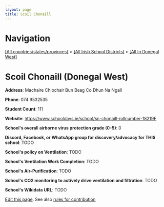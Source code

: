 ```yaml
---
layout: page
title: Scoil Chonaill
---
```

# Navigation

[[All countries/states/provinces]](../../..) > [[All Irish School Districts]](../..) > [[All In Donegal West]](..)

# Scoil Chonaill (Donegal West)

**Address**: Machaire Chlochair Bun Beag Co Dhun Na Ngall

**Phone**: 074 9532535

**Student Count**: 111

**Website**: <https://www.schooldays.ie/school/sn-chonaill-rollnumber-18219F>

**School's overall airborne virus protection grade (0-5)**: 0

**Discord, Facebook, or WhatsApp group for discovery/advocacy for THIS school**: TODO

**School's policy on Ventilation**: TODO

**School's Ventilation Work Completion**: TODO

**School's Air-Purification**: TODO

**School's CO2 monitoring to actively drive ventilation and filtration**: TODO

**School's Wikidata URL**: TODO


[Edit this page](https://github.com/ventilate-schools/Ireland/edit/main/./Donegal_West/Scoil_Chonaill.md). See also [rules for contribution](../../../contribution-rules/)